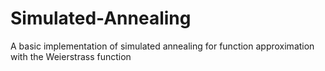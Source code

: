 # Simulated-Annealing
A basic implementation of simulated annealing for function approximation with the Weierstrass function
